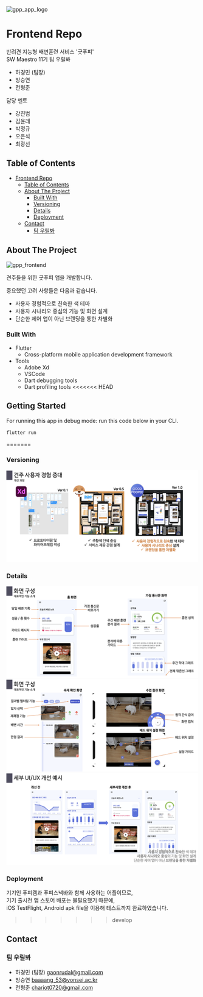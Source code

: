 ![gpp_app_logo](readme_media/gpp_app_logo.png)

# Frontend Repo

반려견 지능형 배변훈련 서비스 '굿푸피'  
SW Maestro 11기 팀 우릴봐

- 하경민 (팀장)
- 방승연
- 전형준

담당 멘토

- 강진범
- 김윤래
- 박정규
- 오은석
- 최광선

## Table of Contents

- [Frontend Repo](#frontend-repo)
  - [Table of Contents](#table-of-contents)
  - [About The Project](#about-the-project)
    - [Built With](#built-with)
    - [Versioning](#versioning)
    - [Details](#details)
    - [Deployment](#deployment)
  - [Contact](#contact)
    - [팀 우릴봐](#팀-우릴봐)

## About The Project

![gpp_frontend](readme_media/gpp_frontend.jpeg)

견주들을 위한 굿푸피 앱을 개발합니다.

중요했던 고려 사항들은 다음과 같습니다.

- 사용자 경험적으로 친숙한 색 테마 
- 사용자 시나리오 중심의 기능 및 화면 설계
- 단순한 제어 앱이 아닌 브랜딩을 통한 차별화

### Built With

- Flutter
  - Cross-platform mobile application development framework
- Tools
  - Adobe Xd
  - VSCode
  - Dart debugging tools
  - Dart profiling tools
<<<<<<< HEAD
  
## Getting Started

For running this app in debug mode: run this code below in your CLI.

```bash
flutter run
```
=======

### Versioning

![versioning](readme_media/gpp_app_versioning.png)

### Details

![intro_1](readme_media/gpp_app_intro_1.png)
![intro_2](readme_media/gpp_app_intro_2.png)
![intro_3](readme_media/gpp_app_intro_3.png)

### Deployment

기기인 푸피캠과 푸피스낵바와 함께 사용하는 어플이므로,  
기기 출시전 앱 스토어 배포는 불필요했기 때문에,  
iOS TestFlight, Android apk file을 이용해 테스트까지 완료하였습니다.  
>>>>>>> develop

## Contact

### 팀 우릴봐

- 하경민 (팀장) gaonrudal@gmail.com
- 방승연 baaaang_53@yonsei.ac.kr
- 전형준 chariot0720@gmail.com
